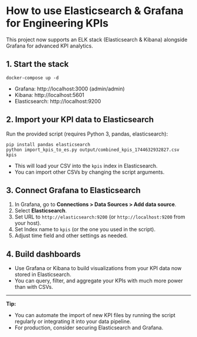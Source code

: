# How to use Elasticsearch & Grafana for Engineering KPIs

This project now supports an ELK stack (Elasticsearch & Kibana) alongside Grafana for advanced KPI analytics.

## 1. Start the stack

```
docker-compose up -d
```
- Grafana:      http://localhost:3000 (admin/admin)
- Kibana:       http://localhost:5601
- Elasticsearch: http://localhost:9200

## 2. Import your KPI data to Elasticsearch

Run the provided script (requires Python 3, pandas, elasticsearch):

```
pip install pandas elasticsearch
python import_kpis_to_es.py output/combined_kpis_1744632932827.csv kpis
```
- This will load your CSV into the `kpis` index in Elasticsearch.
- You can import other CSVs by changing the script arguments.

## 3. Connect Grafana to Elasticsearch

1. In Grafana, go to **Connections > Data Sources > Add data source**.
2. Select **Elasticsearch**.
3. Set URL to `http://elasticsearch:9200` (or `http://localhost:9200` from your host).
4. Set Index name to `kpis` (or the one you used in the script).
5. Adjust time field and other settings as needed.

## 4. Build dashboards

- Use Grafana or Kibana to build visualizations from your KPI data now stored in Elasticsearch.
- You can query, filter, and aggregate your KPIs with much more power than with CSVs.

---

**Tip:**
- You can automate the import of new KPI files by running the script regularly or integrating it into your data pipeline.
- For production, consider securing Elasticsearch and Grafana.

